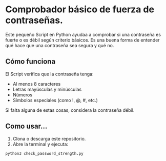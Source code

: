 # Comprobador básico de fuerza de contraseñas.

Este pequeño Script en Python ayudaa a comprobar si una contraseña es fuerte o es débil según criterio básicos. Es una buena forma de entender qué hace que una contraseña sea segura y qué no.

## Cómo funciona

El Script verifica que la contraseña tenga:

- Al menos 8 caracteres
- Letras mayúsculas y minúsculas
- Números
- Símbolos especiales (como !, @, #, etc.)

Si falta alguna de estas cosas, considera la contraseña débil.

## Como usar...

1. Clona o descarga este repositorio.
2. Abre la terminal y ejecuta:

```bash
python3 check_password_strength.py
